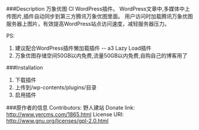 ###Description
万象优图 CI WordPress插件。
WordPress文章中,多媒体中上传图片,插件自动同步到第三方腾讯万象优图里面。
用户访问时加载腾讯万象优图服务器上图片，有效提高WordPress站点访问速度，减轻服务器压力。

PS:
1. 建议配合WordPress插件懒加载插件 -- a3 Lazy Load插件
2. 万象优图存储空间50GB以内免费,流量50GB以内免费,自购自己的博客用了

###Installation
1. 下载插件
2. 上传到/wp-contents/plugins/目录
3. 启用插件

###原作者的信息
Contributors: 野人建站
Donate link: http://www.yercms.com/1865.html
License URI: http://www.gnu.org/licenses/gpl-2.0.html